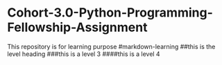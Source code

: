 # Cohort-3.0-Python-Programming-Fellowship-Assignment
This repository is for learning purpose
#markdown-learning
##this is the level heading
###this is a level 3
####this is a level 4
